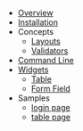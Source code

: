 <!-- docs/_sidebar.md -->

* [Overview](/overview.md)
* [Installation](/installation.md)
* Concepts
    * [Layouts](/concepts/layouts.md)
    * [Validators](/concepts/validators.md)
* [Command Line](/cli/cli.md)
* [Widgets](/widgets/widgets.md)
    - [Table](/widgets/table.md)
    - [Form Field](/widgets/form_field.md)
* Samples
    - [login page](/samples/login_page.md)
    - [table page](/samples/table_page.md)




<footer id="mb-footer"></footer>